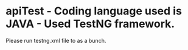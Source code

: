 # apiTest - Coding language used is JAVA - Used TestNG framework.
Please run testng.xml file to as a bunch.
